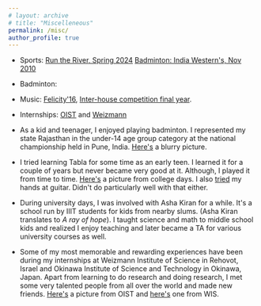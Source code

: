 ```yaml
---
# layout: archive
# title: "Miscelleneous"
permalink: /misc/
author_profile: true
---
```


* Sports: [Run the River, Spring 2024](http://kushagra06.github.io/images/run-the-river.jpg) [Badminton: India Western's, Nov 2010](http://kushagra06.github.io/images/badminton.jpeg)

* Badminton: 

* Music: [Felicity'16](http://kushagra06.github.io/images/guitar.png), [Inter-house competition final year](http://kushagra06.github.io/images/tabla.jpg). 

* Internships: [OIST](http://kushagra06.github.io/images/oist.jpeg) and [Weizmann](http://kushagra06.github.io/images/wis.jpg) 



* As a kid and teenager, I enjoyed playing badminton. I represented my state Rajasthan in the under-14 age group category at the national championship held in Pune, India. [Here's](http://kushagra06.github.io/images/badminton.jpeg) a blurry picture.

* I tried learning Tabla for some time as an early teen. I learned it for a couple of years but never became very good at it. Although, I played it from time to time. [Here's](http://kushagra06.github.io/images/tabla.jpg) a picture from college days. I also [tried](http://kushagra06.github.io/images/guitar.png) my hands at guitar. Didn't do particularly well with that either.

* During university days, I was involved with Asha Kiran for a while. It's a school run by IIIT students for kids from nearby slums. (Asha Kiran translates to *A ray of hope*). I taught science and math to middle school kids and realized I enjoy teaching and later became a TA for various university courses as well.

* Some of my most memorable and rewarding experiences have been during my internships at Weizmann Institute of Science in Rehovot, Israel and Okinawa Institute of Science and Technology in Okinawa, Japan. Apart from learning to do research and doing research, I met some very talented people from all over the world and made new friends. [Here's](http://kushagra06.github.io/images/oist.jpeg) a picture from OIST and [here's](http://kushagra06.github.io/images/wis.jpg) one from WIS.

<!-- * I have a street named after my last name. =) -->
